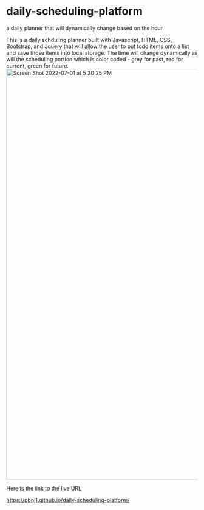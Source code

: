 # daily-scheduling-platform
a daily planner that will dynamically change based on the hour

This is a daily schduling planner built with Javascript, HTML, CSS, Bootstrap, and Jquery that will allow the user to put todo items onto a list and save those items into local storage.  The time will change dynamically as will the scheduling portion which is color coded - grey for past, red for current, green for future.
<img width="1080" alt="Screen Shot 2022-07-01 at 5 20 25 PM" src="https://user-images.githubusercontent.com/105159702/176969270-bdf4ef32-ce88-416f-843f-4d6ac8e81658.png">

Here is the link to the live URL

https://pbnj1.github.io/daily-scheduling-platform/
